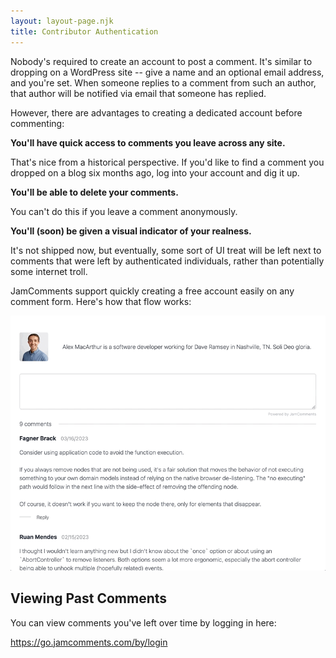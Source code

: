 ```yaml
---
layout: layout-page.njk
title: Contributor Authentication
---
```


Nobody's required to create an account to post a comment. It's similar to dropping on a WordPress site -- give a name and an optional email address, and you're set. When someone replies to a comment from such an author, that author will be notified via email that someone has replied.

However, there are advantages to creating a dedicated account before commenting:

**You'll have quick access to comments you leave across any site.**

That's nice from a historical perspective. If you'd like to find a comment you dropped on a blog six months ago, log into your account and dig it up.

**You'll be able to delete your comments.**

You can't do this if you leave a comment anonymously.

**You'll (soon) be given a visual indicator of your realness.**

It's not shipped now, but eventually, some sort of UI treat will be left next to comments that were left by authenticated individuals, rather than potentially some internet troll.

JamComments support quickly creating a free account easily on any comment form. Here's how that flow works:

![contributor authentication demo](/assets/img/auth-demo.gif)

## Viewing Past Comments

You can view comments you've left over time by logging in here:

https://go.jamcomments.com/by/login
